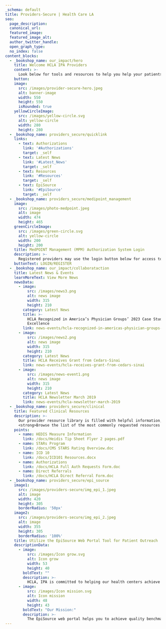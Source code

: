 ```yaml
---
_schema: default
title: Providers-Secure | Health Care LA
seo:
  page_description:
  canonical_url:
  featured_image:
  featured_image_alt:
  author_twitter_handle:
  open_graph_type:
  no_index: false
content_blocks:
  - _bookshop_name: our_impact/hero
    title: Welcome HCLA IPA Providers
    content: >-
      Look below for tools and resources to help you help your patients.
    button:
    image:
      src: /images/provider-secure-hero.jpeg
      alt: banner-image
      width: 550
      height: 550
      isRounded: true
    yellowCircleImage:
      src: /images/yellow-circle.svg
      alt: yellow-circle
      width: 280
      height: 280
  - _bookshop_name: providers_secure/quicklink
    links:
      - text: Authorizations
        link: '#Authorizations'
        target: _self
      - text: Latest News
        link: '#Latest_News'
        target: _self
      - text: Resources
        link: '#Resources'
        target: _self
      - text: EpiSource
        link: '#EpiSource'
        target: _self
  - _bookshop_name: providers_secure/medipoint_management
    image:
      src: /images/photo-medpoint.jpeg
      alt: image
      width: 474
      height: 465
    greenCircleImage:
      src: /images/green-circle.svg
      alt: yellow-circle
      width: 200
      height: 200
    title: MedPOINT Management (MPM) Authorization System Login
    description: >-
      Registered providers may use the login button below for access to our Provider Portal System, courtesy of our management company, MPM. Non-registered providers may use the “Register” button below to submit a request for system access or contact MedPoint Management’s Network Management Department at 818-702-0100.
    buttonText: LOGIN/REGISTER
  - _bookshop_name: our_impact/collaborataction
    title: Latest News & Events
    learnMoreText: View More News
    newsData:
      - image:
          src: /images/news3.png
          alt: news image
          width: 315
          height: 210
        category: Latest News
        title: >-
          HCLA Recognized in America’s Physician Groups’ 2023 Case Studies in
          Excellence
        link: news-events/hcla-recognized-in-americas-physician-groups-2023-case-studies-in-excellence
      - image:
          src: /images/news2.png
          alt: news image
          width: 315
          height: 210
        category: Latest News
        title: HCLA Receives Grant from Cedars-Sinai
        link: news-events/hcla-receives-grant-from-cedars-sinai
      - image:
          src: /images/news-event1.png
          alt: news image
          width: 315
          height: 210
        category: Latest News
        title: HCLA Newsletter March 2019
        link: news-events/hcla-newsletter-march-2019
  - _bookshop_name: providers_secure/clinical
    title: Featured Clinical Resources
    description: >-
      Our provider resource library is filled with helpful information, forms and educational materials—including health plan specific and required forms. Many library categories, like Clinical Practice Protocols, and Health Educational Materials feature content geared towards illness prevention and wellness. This content is designed to supplement the quality preventive care you provide patients every day.<br/><br/>
      <strong>Browse the list of the most commonly requested resources to the left, or <a class="text-blue" href="/resource-provider">Click Here</a> to enter the full Resource Center.</strong>
    points:
      - name: HEDIS Measure Information
        link: /docs/Heidis Tip Sheet Flyer 2 pages.pdf
      - name: STARs Program
        link: /docs/CMS STARS Rating Overview.doc
      - name: ICD 10
        link: /docs/ICD101 Resources.docx
      - name: Authorizations
        link: /docs/HCLA Full Auth Requests Form.doc
      - name: Direct Referrals
        link: /docs/HCLA Direct Referral Form.doc
  - _bookshop_name: providers_secure/epi_source
    image1:
      src: /images/providers-secure/img_epi_1.jpeg
      alt: image
      width: 420
      height: 305
      borderRadius: '50px'
    image2:
      src: /images/providers-secure/img_epi_2.jpeg
      alt: image
      width: 355
      height: 305
      borderRadius: '100%'
    title: Utilize the EpiSource Web Portal Tool for Patient Outreach
    descriptionData:
      - image:
          src: /images/Icon grow.svg
          alt: Icon grow
          width: 53
          height: 40
        boldText: ""
        description: >-
          HCLA, IPA is committed to helping our health centers achieve HEDIS quality benchmarks, and engaging with our EpiSource web portal is an excellent way to start. The portal provides HEDIS performance information by selected line of business. Data on the portal will be refreshed quarterly and provides summary IPA level and individual clinic level data for analysis and member outreach purposes. Once you log in, a user guide is available on the site.
      - image:
          src: /images/Icon mission.svg
          alt: Icon mission
          width: 48
          height: 43
        boldText: "Our Mission:"
        description: >-
          The EpiSource web portal helps you to achieve quality benchmarks required by health plans. By meeting these benchmarks health centers may benefit from additional incentives provided by the IPA and certain health plans.
---
```


